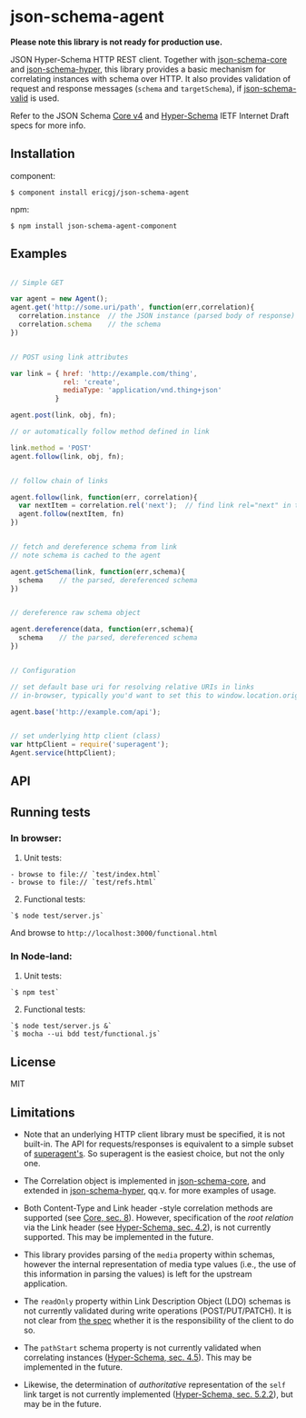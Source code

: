 
# json-schema-agent

  **Please note this library is not ready for production use.**

  JSON Hyper-Schema HTTP REST client. Together with [json-schema-core][core] 
  and [json-schema-hyper][hyper], this library provides a basic mechanism for
  correlating instances with schema over HTTP. It also provides validation 
  of request and response messages (`schema` and `targetSchema`), if 
  [json-schema-valid][valid] is used. 
  
  Refer to the JSON Schema [Core v4][speccore] and [Hyper-Schema][spechyper] 
  IETF Internet Draft specs for more info.


## Installation

component:

    $ component install ericgj/json-schema-agent

npm:

    $ npm install json-schema-agent-component


## Examples

  ```javascript

  // Simple GET

  var agent = new Agent();
  agent.get('http://some.uri/path', function(err,correlation){
    correlation.instance  // the JSON instance (parsed body of response)
    correlation.schema    // the schema
  })


  // POST using link attributes

  var link = { href: 'http://example.com/thing',
               rel: 'create',
               mediaType: 'application/vnd.thing+json'
             }

  agent.post(link, obj, fn);

  // or automatically follow method defined in link

  link.method = 'POST'
  agent.follow(link, obj, fn);


  // follow chain of links

  agent.follow(link, function(err, correlation){
    var nextItem = correlation.rel('next');  // find link rel="next" in the schema
    agent.follow(nextItem, fn)
  })

  
  // fetch and dereference schema from link
  // note schema is cached to the agent
  
  agent.getSchema(link, function(err,schema){
    schema    // the parsed, dereferenced schema
  })

  
  // dereference raw schema object
  
  agent.dereference(data, function(err,schema){
    schema    // the parsed, dereferenced schema
  })


  // Configuration
 
  // set default base uri for resolving relative URIs in links
  // in-browser, typically you'd want to set this to window.location.origin

  agent.base('http://example.com/api'); 
  

  // set underlying http client (class)
  var httpClient = require('superagent');
  Agent.service(httpClient);


  ```

## API

   
## Running tests

### In browser:

  1. Unit tests: 
  
    - browse to file:// `test/index.html`
    - browse to file:// `test/refs.html`

  2. Functional tests:

    `$ node test/server.js`

  And browse to `http://localhost:3000/functional.html`


### In Node-land:

  1. Unit tests:
  
    `$ npm test`

  2. Functional tests:

    `$ node test/server.js &`
    `$ mocha --ui bdd test/functional.js`

## License

  MIT


## Limitations


- Note that an underlying HTTP client library must be specified, it is not
  built-in. The API for requests/responses is equivalent to a simple subset 
  of [superagent's][superagent]. So superagent is the easiest choice, but not
  the only one.

- The Correlation object is implemented in [json-schema-core][core], and 
extended in [json-schema-hyper][hyper], qq.v. for more examples of usage.

- Both Content-Type and Link header -style correlation methods are supported
(see [Core, sec. 8][speccore8]). However, specification of the _root relation_ 
via the Link header (see [Hyper-Schema, sec. 4.2][spechyper4-2]), is not 
currently supported. This may be implemented in the future.

- This library provides parsing of the `media` property within schemas, 
however the internal representation of media type values (i.e., the use of this
information in parsing the values) is left for the upstream application.

- The `readOnly` property within Link Description Object (LDO) schemas is
not currently validated during write operations (POST/PUT/PATCH). It is not
clear from [the spec][spechyper4-4] whether it is the responsibility of the 
client to do so.

- The `pathStart` schema property is not currently validated when correlating
instances ([Hyper-Schema, sec. 4.5][spechyper4-5]). This may be implemented in 
the future.

- Likewise, the determination of _authoritative_ representation of the `self`
link target is not currently implemented 
([Hyper-Schema, sec. 5.2.2][spechyper5-2-2]), but may be in the future.


[spechyper]: http://tools.ietf.org/html/draft-luff-json-hyper-schema-00
[spechyper4-2]: http://tools.ietf.org/html/draft-luff-json-hyper-schema-00#section-4.2
[spechyper4-4]: http://tools.ietf.org/html/draft-luff-json-hyper-schema-00#section-4.4
[spechyper4-5]: http://tools.ietf.org/html/draft-luff-json-hyper-schema-00#section-4.5
[spechyper5-2-2]: http://tools.ietf.org/html/draft-luff-json-hyper-schema-00#section-5.2.2
[speccore]: http://tools.ietf.org/html/draft-zyp-json-schema-04
[speccore8]: http://tools.ietf.org/html/draft-zyp-json-schema-04#section-8.1
[core]: https://github.com/ericgj/json-schema-core
[hyper]: https://github.com/ericgj/json-schema-hyper
[valid]: https://github.com/ericgj/json-schema-valid
[superagent]: https://github.com/visionmedia/superagent

